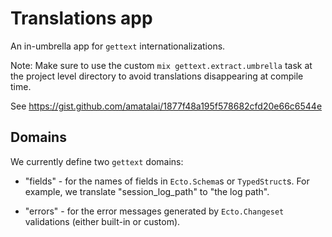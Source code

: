 # Translations app

An in-umbrella app for `gettext` internationalizations.

Note: Make sure to use the custom `mix gettext.extract.umbrella` task at
the project level directory to avoid translations disappearing at compile time.

See https://gist.github.com/amatalai/1877f48a195f578682cfd20e66c6544e

## Domains

We currently define two `gettext` domains:

* "fields" - for the names of fields in `Ecto.Schema`s or `TypedStruct`s. For example, we translate "session_log_path" to "the log path".

* "errors" - for the error messages generated by `Ecto.Changeset` 
validations (either built-in or custom).